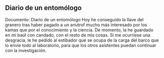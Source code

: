 ## Diario de un entomólogo
Documento: Diario de un entomólogo
Hoy he conseguido la llave del granero tras haber pagado a un anutrof mucho más interesado por los kamas que por el conocimiento y la ciencia. De momento, la he guardado en mi baúl con candado, con el resto de mis cosas. Si me ocurriese una desgracia, le he pedido al estibador que se ocupa de la carga del barco que lo envíe todo al laboratorio, para que los otros asistentes puedan continuar con la investigación.

